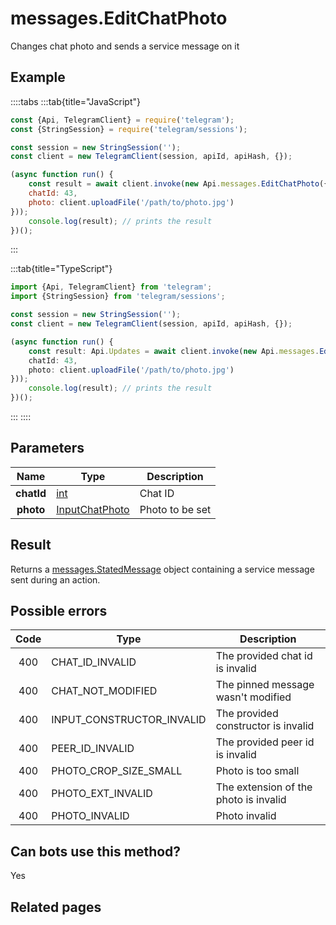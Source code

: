 # messages.EditChatPhoto

Changes chat photo and sends a service message on it



## Example

::::tabs
:::tab{title="JavaScript"}
```js
const {Api, TelegramClient} = require('telegram');
const {StringSession} = require('telegram/sessions');

const session = new StringSession('');
const client = new TelegramClient(session, apiId, apiHash, {});

(async function run() {
    const result = await client.invoke(new Api.messages.EditChatPhoto({
    chatId: 43,
    photo: client.uploadFile('/path/to/photo.jpg')
}));
    console.log(result); // prints the result
})();
```
:::

:::tab{title="TypeScript"}
```ts
import {Api, TelegramClient} from 'telegram';
import {StringSession} from 'telegram/sessions';

const session = new StringSession('');
const client = new TelegramClient(session, apiId, apiHash, {});

(async function run() {
    const result: Api.Updates = await client.invoke(new Api.messages.EditChatPhoto({
    chatId: 43,
    photo: client.uploadFile('/path/to/photo.jpg')
}));
    console.log(result); // prints the result
})();
```
:::
::::



## Parameters

| Name | Type | Description |
| :--: | ---- | ----------- |
| **chatId** | [int](https://core.telegram.org/type/int) | Chat ID 
| **photo** | [InputChatPhoto](https://core.telegram.org/type/InputChatPhoto) | Photo to be set 


## Result

Returns a [messages.StatedMessage](https://core.telegram.org/type/messages.StatedMessage) object containing a service message sent during an action.



## Possible errors

| Code | Type | Description |
| :--: | ---- | ----------- |
| 400 | CHAT\_ID\_INVALID | The provided chat id is invalid 
| 400 | CHAT\_NOT\_MODIFIED | The pinned message wasn't modified 
| 400 | INPUT\_CONSTRUCTOR\_INVALID | The provided constructor is invalid 
| 400 | PEER\_ID\_INVALID | The provided peer id is invalid 
| 400 | PHOTO\_CROP\_SIZE\_SMALL | Photo is too small 
| 400 | PHOTO\_EXT\_INVALID | The extension of the photo is invalid 
| 400 | PHOTO\_INVALID | Photo invalid 


## Can bots use this method?

Yes

## Related pages


